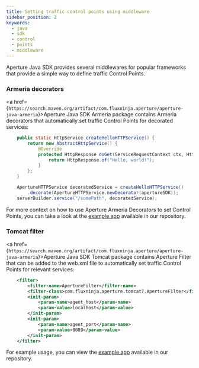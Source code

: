 ```yaml
---
title: Setting traffic control points using middleware
sidebar_position: 2
keywords:
  - java
  - sdk
  - control
  - points
  - middleware
---
```


Aperture Java SDK provides several middlewares for popular frameworks that
provide a simple way to define traffic Control Points.

### Armeria decorators

<a
href={`https://search.maven.org/artifact/com.fluxninja.aperture/aperture-java-armeria`}>Aperture
Java SDK Armeria package</a> contains Armeria decorators that automatically set
traffic Control Points for decorated services:

```java
    public static HttpService createHelloHTTPService() {
        return new AbstractHttpService() {
            @Override
            protected HttpResponse doGet(ServiceRequestContext ctx, HttpRequest req) {
                return HttpResponse.of("Hello, world!");
            }
        };
    }

    ApertureHTTPService decoratedService = createHelloHTTPService()
        .decorate(ApertureHTTPService.newDecorator(apertureSDK));
    serverBuilder.service("/somePath", decoratedService);
```

For more context on how to use Aperture Armeria Decorators to set Control
Points, you can take a look at the [example app][armeria-example] available in
our repository.

### Tomcat filter

<a
href={`https://search.maven.org/artifact/com.fluxninja.aperture/aperture-java-armeria`}>Aperture
Java SDK Tomcat package</a> contains Aperture Filter that can be added to the
web.xml file to automatically set traffic Control Points for relevant services:

```xml
    <filter>
        <filter-name>ApertureFilter</filter-name>
        <filter-class>com.fluxninja.aperture.tomcat7.ApertureFilter</filter-class>
        <init-param>
            <param-name>agent_host</param-name>
            <param-value>localhost</param-value>
        </init-param>
        <init-param>
            <param-name>agent_port</param-name>
            <param-value>8089</param-value>
        </init-param>
    </filter>
```

For example usage, you can view the [example app][tomcat-example] available in
our repository.

[armeria-example]:
  https://github.com/fluxninja/aperture/tree/main/sdks/aperture-java/examples/armeria-example
[tomcat-example]:
  https://github.com/fluxninja/aperture/tree/main/sdks/aperture-java/examples/tomcat-example
